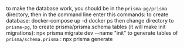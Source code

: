 to make the database work, you should be in the `prisma-pg/prisma` directory,
then in the command line enter this commands:
to create database:
	docker-compose up -d
	docker ps
then change directory to `prisma-pg`,
to create prisma/prisma.schema tables (it will make init migrations):
	npx prisma migrate dev --name "init"
to generate tables of `prisma/schema.prisma` :
	npx prisma generate

	